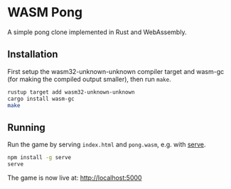 # WASM Pong

A simple pong clone implemented in Rust and WebAssembly.

## Installation

First setup the wasm32-unknown-unknown compiler target and wasm-gc
(for making the compiled output smaller), then run `make`.

```sh
rustup target add wasm32-unknown-unknown
cargo install wasm-gc
make
```

## Running

Run the game by serving `index.html` and `pong.wasm`, e.g. with [serve](https://github.com/zeit/serve).

```sh
npm install -g serve
serve
```

The game is now live at: [http://localhost:5000](http://localhost:5000)
